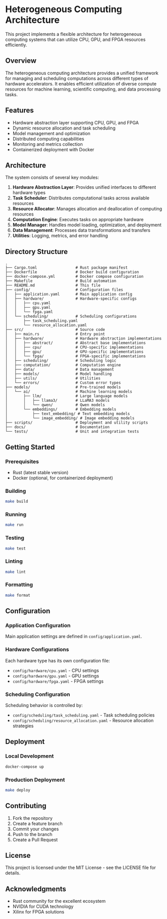 # Heterogeneous Computing Architecture

This project implements a flexible architecture for heterogeneous computing systems that can utilize CPU, GPU, and FPGA resources efficiently.

## Overview

The heterogeneous computing architecture provides a unified framework for managing and scheduling computations across different types of hardware accelerators. It enables efficient utilization of diverse compute resources for machine learning, scientific computing, and data processing tasks.

## Features

- Hardware abstraction layer supporting CPU, GPU, and FPGA
- Dynamic resource allocation and task scheduling
- Model management and optimization
- Distributed computing capabilities
- Monitoring and metrics collection
- Containerized deployment with Docker

## Architecture

The system consists of several key modules:

1. **Hardware Abstraction Layer**: Provides unified interfaces to different hardware types
2. **Task Scheduler**: Distributes computational tasks across available resources
3. **Resource Allocator**: Manages allocation and deallocation of computing resources
4. **Computation Engine**: Executes tasks on appropriate hardware
5. **Model Manager**: Handles model loading, optimization, and deployment
6. **Data Management**: Processes data transformations and transfers
7. **Utilities**: Logging, metrics, and error handling

## Directory Structure

```
.
├── Cargo.toml                 # Rust package manifest
├── Dockerfile                 # Docker build configuration
├── docker-compose.yml         # Docker compose configuration
├── Makefile                   # Build automation
├── README.md                  # This file
├── config/                    # Configuration files
│   ├── application.yaml       # Main application config
│   ├── hardware/              # Hardware-specific configs
│   │   ├── cpu.yaml
│   │   ├── gpu.yaml
│   │   └── fpga.yaml
│   └── scheduling/            # Scheduling configurations
│       ├── task_scheduling.yaml
│       └── resource_allocation.yaml
├── src/                       # Source code
│   ├── main.rs                # Entry point
│   ├── hardware/              # Hardware abstraction implementations
│   │   ├── abstract/          # Abstract base implementations
│   │   ├── cpu/               # CPU-specific implementations
│   │   ├── gpu/               # GPU-specific implementations
│   │   └── fpga/              # FPGA-specific implementations
│   ├── scheduling/            # Scheduling logic
│   ├── computation/           # Computation engine
│   ├── data/                  # Data management
│   ├── models/                # Model handling
│   ├── utils/                 # Utilities
│   └── errors/                # Custom error types
├── models/                    # Pre-trained models
│   └── ai/                    # Machine learning models
│       ├── llm/               # Large language models
│       │   ├── llama3/        # LLaMA3 models
│       │   └── qwen/          # Qwen models
│       └── embeddings/        # Embedding models
│           ├── text_embedding/ # Text embedding models
│           └── image_embedding/ # Image embedding models
├── scripts/                   # Deployment and utility scripts
├── docs/                      # Documentation
└── tests/                     # Unit and integration tests
```

## Getting Started

### Prerequisites

- Rust (latest stable version)
- Docker (optional, for containerized deployment)

### Building

```bash
make build
```

### Running

```bash
make run
```

### Testing

```bash
make test
```

### Linting

```bash
make lint
```

### Formatting

```bash
make format
```

## Configuration

### Application Configuration

Main application settings are defined in `config/application.yaml`.

### Hardware Configurations

Each hardware type has its own configuration file:
- `config/hardware/cpu.yaml` - CPU settings
- `config/hardware/gpu.yaml` - GPU settings
- `config/hardware/fpga.yaml` - FPGA settings

### Scheduling Configuration

Scheduling behavior is controlled by:
- `config/scheduling/task_scheduling.yaml` - Task scheduling policies
- `config/scheduling/resource_allocation.yaml` - Resource allocation strategies

## Deployment

### Local Development

```bash
docker-compose up
```

### Production Deployment

```bash
make deploy
```

## Contributing

1. Fork the repository
2. Create a feature branch
3. Commit your changes
4. Push to the branch
5. Create a Pull Request

## License

This project is licensed under the MIT License - see the LICENSE file for details.

## Acknowledgments

- Rust community for the excellent ecosystem
- NVIDIA for CUDA technology
- Xilinx for FPGA solutions